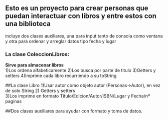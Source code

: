 ## Esto es un proyecto para crear personas que puedan interactuar con libros y entre estos con una biblioteca
   incluye dos clases auxiliares, una para input tanto de consola como ventana y otra para ordenar y arreglar datos tipo fecha y lugar
### La clase ColeccionLibros:
**Sirve para almacenar libros**  
1)Los ordena alfabeticamente
2)Los busca por parte de titulo
3)Getters y setters
4)Imprime cada libro recurriendo a su toString

##La clase Libro
1)Usar autor como objeto autor (Personas->Autor), en vez de solo String
2) Getters y setters  
3)Los imprime en formato Titulo/Edicion/Autor/ISBN/Lugar y Fecha/nº paginas

##Dos clases auxiliares para ayudar con formato y toma de datos.
